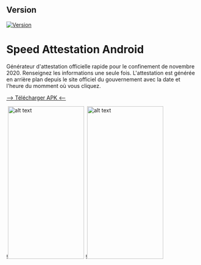 ## Version
[![Version](https://badge.fury.io/gh/tterb%2FHyde.svg)](https://badge.fury.io/gh/tterb%2FHyde)
# Speed Attestation Android
Générateur d'attestation officielle rapide pour le confinement de novembre 2020.
Renseignez les informations une seule fois. L'attestation est générée en arrière plan depuis le site officiel du gouvernement avec la date et l'heure du momment où vous cliquez.

<a href="https://github.com/ludovicB31/Speed_Attestation_Android/raw/master/speed_attestation.apk">--> Télécharger APK <--</a>

!<img src="https://i.ibb.co/JCjVqDd/Screenshot-20201102-175810.png" alt="alt text" width="200" height="400">
!<img src="https://i.ibb.co/VmLzLk8/Screenshot-20201102-175832.png" alt="alt text" width="200" height="400">

